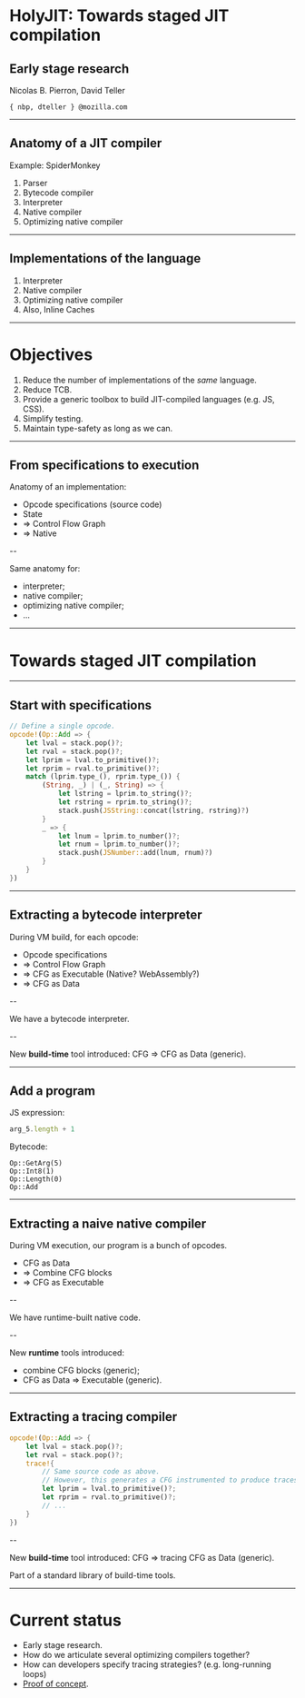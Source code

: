# HolyJIT: Towards staged JIT compilation

## Early stage research


Nicolas B. Pierron, David Teller

`{ nbp, dteller } @mozilla.com`

---

## Anatomy of a JIT compiler

Example: SpiderMonkey

1. Parser
2. Bytecode compiler
3. Interpreter
4. Native compiler
5. Optimizing native compiler

---

## Implementations of the language

1. Interpreter
2. Native compiler
3. Optimizing native compiler
4. Also, Inline Caches

---

# Objectives


1. Reduce the number of implementations of the *same* language.
2. Reduce TCB.
3. Provide a generic toolbox to build JIT-compiled languages (e.g. JS, CSS).
4. Simplify testing.
5. Maintain type-safety as long as we can.

---

## From specifications to execution

Anatomy of an implementation:

- Opcode specifications (source code)
- State
- => Control Flow Graph
- => Native

--

Same anatomy for:

- interpreter;
- native compiler;
- optimizing native compiler;
- ...

---

# Towards staged JIT compilation

---

## Start with specifications

```rust
// Define a single opcode.
opcode!(Op::Add => {
    let lval = stack.pop()?;
    let rval = stack.pop()?;
    let lprim = lval.to_primitive()?;
    let rprim = rval.to_primitive()?;
    match (lprim.type_(), rprim.type_()) {
        (String, _) | (_, String) => {
            let lstring = lprim.to_string()?;
            let rstring = rprim.to_string()?;
            stack.push(JSString::concat(lstring, rstring)?)
        }
        _ => {
            let lnum = lprim.to_number()?;
            let rnum = lprim.to_number()?;
            stack.push(JSNumber::add(lnum, rnum)?)
        }
    }
})
```

---

## Extracting a bytecode interpreter

During VM build, for each opcode:
- Opcode specifications
- => Control Flow Graph
- => CFG as Executable (Native? WebAssembly?)
- => CFG as Data

--

We have a bytecode interpreter.

--

New **build-time** tool introduced: CFG => CFG as Data (generic).

---

## Add a program

JS expression:
```js
arg_5.length + 1
```

Bytecode:
```
Op::GetArg(5)
Op::Int8(1)
Op::Length(0)
Op::Add
```

---

## Extracting a naive native compiler

During VM execution, our program is a bunch of opcodes.

- CFG as Data
- => Combine CFG blocks
- => CFG as Executable

--

We have runtime-built native code.

--

New **runtime** tools introduced:

- combine CFG blocks (generic);
- CFG as Data => Executable (generic).

---

## Extracting a tracing compiler

```rust
opcode!(Op::Add => {
    let lval = stack.pop()?;
    let rval = stack.pop()?;
    trace!{
        // Same source code as above.
        // However, this generates a CFG instrumented to produce traces as CFG.
        let lprim = lval.to_primitive()?;
        let rprim = rval.to_primitive()?;
        // ...
    }
})
```

--

New **build-time** tool introduced: CFG => tracing CFG as Data (generic).

Part of a standard library of build-time tools.

---

# Current status

- Early stage research.
- How do we articulate several optimizing compilers together?
- How can developers specify tracing strategies? (e.g. long-running loops)
- [Proof of concept](https://github.com/nbp/holyjit).
